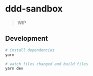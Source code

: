# ddd-sandbox

> WIP

## Development

```sh
# install dependencies
yarn

# watch files changed and build files
yarn dev
```
